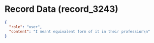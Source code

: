 # Record Data (record_3243)

```json
{
  "role": "user",
  "content": "I meant equivalent form of it in their profession\n"
}
```
